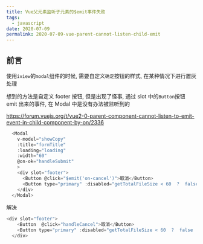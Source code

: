 ```yaml
---
title: Vue父元素监听子元素的$emit事件失败
tags:
  - javascript
date: 2020-07-09
permalink: 2020-07-09-vue-parent-cannot-listen-child-emit
---
```


## 前言

使用`iview`的`modal`组件的时候, 需要自定义`确定`按钮的样式, 在某种情况下进行置灰处理

想到的方法是自定义 footer 按钮, 但是出现了怪事, 通过 slot 中的`Button`按钮 emit 出来的事件, 在 Modal 中是没有办法被监听到的

<https://forum.vuejs.org/t/vue2-0-parent-component-cannot-listen-to-emit-event-in-child-component-by-on/2336>

```js
  <Modal
    v-model="showCopy"
    :title="formTitle"
    :loading="loading"
    :width="60"
    @on-ok="handleSubmit"
    >
    <div slot="footer">
      <Button @click="$emit('on-cancel')">取消</Button>
      <Button type="primary" :disabled="getTotalFileSize < 60  ?  false : true  " @click="$emit('on-ok')">确定</Button>
    </div>
  </Modal>
```

解决

```js
<div slot="footer">
    <Button  @click="handleCancel">取消</Button>
    <Button type="primary" :disabled="getTotalFileSize < 60  ?  false : true  " @click="handleSubmit">确定</Button>
  </div>
```
